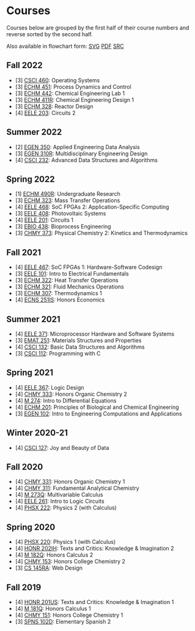 # Courses

Courses below are grouped by the first half of their course numbers
and reverse sorted by the second half.

Also available in flowchart form:
[SVG](/doc/courses_current.svg) [PDF](/doc/courses_current.pdf) [SRC](https://git.sr.ht/%7Elearax/courses-flowchart)

## Fall 2022

- [3] [CSCI 460](http://catalog.montana.edu/search/?P=%22CSCI%20460%22): Operating Systems
- [3] [ECHM 451](http://catalog.montana.edu/search/?P=%22ECHM%20451%22): Process Dynamics and Control
- [3] [ECHM 442](http://catalog.montana.edu/search/?P=%22ECHM%20442%22): Chemical Engineering Lab 1
- [3] [ECHM 411R](http://catalog.montana.edu/search/?P=%22ECHM%20411R%22): Chemical Engineering Design 1
- [3] [ECHM 328](http://catalog.montana.edu/search/?P=%22ECHM%20328%22): Reactor Design
- [4] [EELE 203](http://catalog.montana.edu/search/?P=%22EELE%20203%22): Circuits 2

## Summer 2022

- [2] [EGEN 350](http://catalog.montana.edu/search/?P=%22EGEN%20350%22): Applied Engineering Data Analysis
- [3] [EGEN 310R](http://catalog.montana.edu/search/?P=%22EGEN%20310R%22): Multidisciplinary Engineering Design
- [4] [CSCI 232](http://catalog.montana.edu/search/?P=%22CSCI%20232%22): Advanced Data Structures and Algorithms

## Spring 2022

- [1] [ECHM 490R](http://catalog.montana.edu/search/?P=%22ECHM%20490R%22): Undergraduate Research
- [3] [ECHM 323](http://catalog.montana.edu/search/?P=%22ECHM%20323%22): Mass Transfer Operations
- [4] [EELE 468](http://catalog.montana.edu/search/?P=%22EELE%20468%22): SoC FPGAs 2: Application-Specific Computing
- [3] [EELE 408](http://catalog.montana.edu/search/?P=%22EELE%20408%22): Photovoltaic Systems
- [4] [EELE 201](http://catalog.montana.edu/search/?P=%22EELE%20201%22): Circuits 1
- [3] [EBIO 438](http://catalog.montana.edu/search/?P=%22EBIO%20438%22): Bioprocess Engineering
- [3] [CHMY 373](http://catalog.montana.edu/search/?P=%22CHMY%20373%22): Physical Chemistry 2: Kinetics and Thermodynamics

## Fall 2021

- [4] [EELE 467](http://catalog.montana.edu/search/?P=%22EELE%20467%22): SoC FPGAs 1: Hardware-Software Codesign
- [3] [EELE 101](http://catalog.montana.edu/search/?P=%22EELE%20101%22): Intro to Electrical Fundamentals
- [3] [ECHM 322](http://catalog.montana.edu/search/?P=%22ECHM%20322%22): Heat Transfer Operations
- [3] [ECHM 321](http://catalog.montana.edu/search/?P=%22ECHM%20321%22): Fluid Mechanics Operations
- [3] [ECHM 307](http://catalog.montana.edu/search/?P=%22ECHM%20307%22): Thermodynamics 1
- [4] [ECNS 251IS](http://catalog.montana.edu/search/?P=%22ECNS%20251IS%22): Honors Economics

## Summer 2021

- [4] [EELE 371](http://catalog.montana.edu/search/?P=%22EELE%20371%22): Microprocessor Hardware and Software Systems
- [3] [EMAT 251](http://catalog.montana.edu/search/?P=%22EMAT%20251%22): Materials Structures and Properties
- [4] [CSCI 132](http://catalog.montana.edu/search/?P=%22CSCI%20132%22): Basic Data Structures and Algorithms
- [3] [CSCI 112](http://catalog.montana.edu/search/?P=%22CSCI%20112%22): Programming with C

## Spring 2021

- [4] [EELE 367](http://catalog.montana.edu/search/?P=%22EELE%20367%22): Logic Design
- [4] [CHMY 333](http://catalog.montana.edu/search/?P=%22CHMY%20333%22): Honors Organic Chemistry 2
- [4] [M 274](http://catalog.montana.edu/search/?P=%22M%20274%22): Intro to Differential Equations
- [4] [ECHM 201](http://catalog.montana.edu/search/?P=%22ECHM%20201%22): Principles of Biological and Chemical Engineering
- [3] [EGEN 102](http://catalog.montana.edu/search/?P=%22EGEN%20102%22): Intro to Engineering Computations and Applications

## Winter 2020-21

- [4] [CSCI 127](http://catalog.montana.edu/search/?P=%22CSCI%20127%22): Joy and Beauty of Data

## Fall 2020

- [4] [CHMY 331](http://catalog.montana.edu/search/?P=%22CHMY%20331%22): Honors Organic Chemistry 1
- [4] [CHMY 311](http://catalog.montana.edu/search/?P=%22CHMY%20311%22): Fundamental Analytical Chemistry
- [4] [M 273Q](http://catalog.montana.edu/search/?P=%22M%20273Q%22): Multivariable Calculus
- [4] [EELE 261](http://catalog.montana.edu/search/?P=%22EELE%20261%22): Intro to Logic Circuits
- [4] [PHSX 222](http://catalog.montana.edu/search/?P=%22PHSX%20222%22): Physics 2 (with Calculus)

## Spring 2020

- [4] [PHSX 220](http://catalog.montana.edu/search/?P=%22PHSX%20220%22): Physics 1 (with Calculus)
- [4] [HONR 202IH](http://catalog.montana.edu/search/?P=%22HONR%20202IH%22): Texts and Critics: Knowledge & Imagination 2
- [4] [M 182Q](http://catalog.montana.edu/search/?P=%22M%20182Q%22): Honors Calculus 2
- [4] [CHMY 153](http://catalog.montana.edu/search/?P=%22CHMY%20153%22): Honors College Chemistry 2
- [3] [CS 145RA](http://catalog.montana.edu/search/?P=%22CS%20145RA%22): Web Design

## Fall 2019

- [4] [HONR 201US](http://catalog.montana.edu/search/?P=%22HONR%20201US%22): Texts and Critics: Knowledge & Imagination 1
- [4] [M 181Q](http://catalog.montana.edu/search/?P=%22M%20181Q%22): Honors Calculus 1
- [4] [CHMY 151](http://catalog.montana.edu/search/?P=%22CHMY%20151%22): Honors College Chemistry 1
- [3] [SPNS 102D](http://catalog.montana.edu/search/?P=%22SPNS%20102D%22): Elementary Spanish 2
